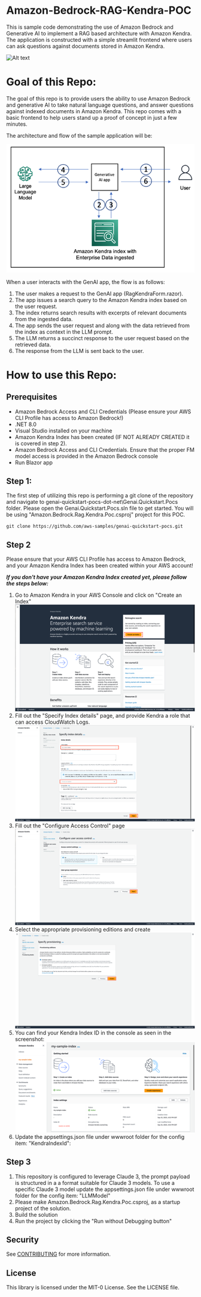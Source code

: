 # Amazon-Bedrock-RAG-Kendra-POC

This is sample code demonstrating the use of Amazon Bedrock and Generative AI to implement a RAG based architecture with Amazon Kendra. The application is constructed with a simple streamlit frontend where users can ask questions against documents stored in Amazon Kendra.

![Alt text](images/demo.gif)

# **Goal of this Repo:**

The goal of this repo is to provide users the ability to use Amazon Bedrock and generative AI to take natural language questions, and answer questions against indexed documents in Amazon Kendra.
This repo comes with a basic frontend to help users stand up a proof of concept in just a few minutes.

The architecture and flow of the sample application will be:

![Alt text](images/kendra-rag-architecture.png "POC Architecture")

When a user interacts with the GenAI app, the flow is as follows:

1. The user makes a request to the GenAI app (RagKendraForm.razor).
2. The app issues a search query to the Amazon Kendra index based on the user request.
3. The index returns search results with excerpts of relevant documents from the ingested data.
4. The app sends the user request and along with the data retrieved from the index as context in the LLM prompt.
5. The LLM returns a succinct response to the user request based on the retrieved data.
6. The response from the LLM is sent back to the user.

# How to use this Repo:

## Prerequisites

- Amazon Bedrock Access and CLI Credentials (Please ensure your AWS CLI Profile has access to Amazon Bedrock!)
- .NET 8.0
- Visual Studio installed on your machine
- Amazon Kendra Index has been created (IF NOT ALREADY CREATED it is covered in step 2).
- Amazon Bedrock Access and CLI Credentials. Ensure that the proper FM model access is provided in the Amazon Bedrock console
- Run Blazor app

## Step 1:

The first step of utilizing this repo is performing a git clone of the repository and navigate to genai-quickstart-pocs-dot-net\Genai.Quickstart.Pocs folder. Please open the Genai.Quickstart.Pocs.sln file to get started. 
You will be using "Amazon.Bedrock.Rag.Kendra.Poc.csproj" project for this POC. 

```
git clone https://github.com/aws-samples/genai-quickstart-pocs.git
```

## Step 2
Please ensure that your AWS CLI Profile has access to Amazon Bedrock, and your Amazon Kendra Index has been created within your AWS account!

**_If you don't have your Amazon Kendra Index created yet, please follow the steps below:_**

1. Go to Amazon Kendra in your AWS Console and click on "Create an Index" ![Alt text](images/Amazon_kendra_homepage.png "Kendra Homepage")
2. Fill out the "Specify Index details" page, and provide Kendra a role that can access CloudWatch Logs. ![Alt text](images/kendra_specify_index_details.png "Kendra Specify Details Page")
3. Fill out the "Configure Access Control" page ![Alt text](images/kendra_access_control.png "Kendra Access Control")
4. Select the appropriate provisioning editions and create ![Alt text](images/specify_provisioning_kendra.png "Kendra Edition Selection")
5. You can find your Kendra Index ID in the console as seen in the screenshot: ![Alt text](images/kendra_screen_shot.png "Kendra Index")
6. Update the appsettings.json file under wwwroot folder for the config item: "KendraIndexId":

## Step 3
1. This repository is configured to leverage Claude 3, the prompt payload is structured in a a format suitable for Claude 3 models. To use a specific Claude 3 model update the appsettings.json file under wwwroot folder for the config item: "LLMModel"
1. Please make Amazon.Bedrock.Rag.Kendra.Poc.csproj, as a startup project of the solution.
2. Build the solution
3. Run the project by clicking the "Run without Debugging button"

## Security

See [CONTRIBUTING](CONTRIBUTING.md#security-issue-notifications) for more information.

## License

This library is licensed under the MIT-0 License. See the LICENSE file.